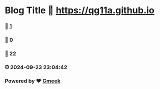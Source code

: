 # Blog Title :link: https://qg11a.github.io 
### :page_facing_up: [1](https://qg11a.github.io/tag.html) 
### :speech_balloon: 0 
### :hibiscus: 22 
### :alarm_clock: 2024-09-23 23:04:42 
### Powered by :heart: [Gmeek](https://github.com/Meekdai/Gmeek)
